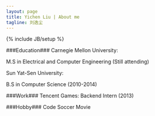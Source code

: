 ```yaml
---
layout: page
title: Yichen Liu | About me
tagline: 刘逸尘
---	
```

{% include JB/setup %}

###Education###
Carnegie Mellon University:

M.S in Electrical and Computer Engineering (Still attending)

Sun Yat-Sen University:

B.S in Computer Science (2010-2014)

###Work###
Tencent Games: 
Backend Intern (2013)

###Hobby###
Code
Soccer
Movie

